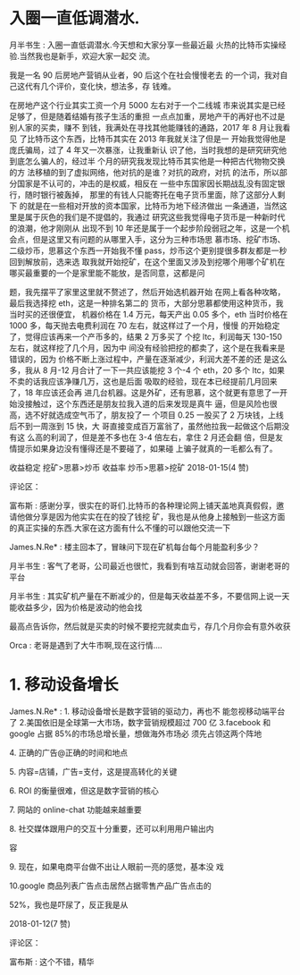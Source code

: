 # 入圈一直低调潜水.

月半书生 : 入圈一直低调潜水.今天想和大家分享一些最近最 火热的比特币实操经验.当然我也是新手，欢迎大家一起交 流。

我是一名 90 后房地产营销从业者，90 后这个在社会慢慢老去 的一个词，我对自己这代有几个评价，变化快，想法多，存 钱难。

在房地产这个行业其实工资一个月 5000 左右对于一个二线城 市来说其实是已经足够了，但是随着结婚有孩子生活的重担 一点点加重，房地产干的再好也不过是别人家的买卖，赚不 到钱，我满处在寻找其他能赚钱的通路，2017 年 8 月让我看见 了比特币这个东西，比特币其实在 2013 年我就关注了但是一 开始我觉得他是庞氏骗局，过了 4 年又一次暴涨，让我重新认 识了他，当时我想的是研究研究他到底怎么骗人的，经过半 个月的研究我发现比特币其实他是一种把古代物物交换的方 法移植的到了虚拟网络，他对抗的是谁？对抗的政府，对抗 的法币，所以部分国家是不认可的，冲击的是权威，相反在 一些中东国家因长期战乱没有固定银行，随时银行被轰掉， 那里的有钱人只能寄托在电子货币里面，除了这部分人剩下 的就是在一些相对开放的资本国家，比特币为地下经济做出 一条通道，当然这里是属于灰色的我们是不提倡的，我通过 研究这些我觉得电子货币是一种新时代的浪潮，他才刚刚从 出现不到 10 年还是属于一个起步阶段弱冠之年，这是一个机 会点，但是这里又有问题的从哪里入手，这分为三种市场思 慕市场、挖矿市场、二级炒币，思慕这个东西一开始我不懂 pass，炒币这个更别提很多群友都是一秒回到解放前，选来选 取我就开始挖矿，在这个里面又涉及到挖哪个用哪个矿机在 哪买最重要的一个是家里能不能放，是否同意，这都是问

题，我先摆平了家里这里就不赘述了，然后开始选机器开始 在网上看各种攻略，最后我选择挖 eth，这是一种排名第二的 货币，大部分思慕都使用这种货币，我当时买的还很便宜， 机器价格在 1.4 万元，每天产出 0.05 多个，eth 当时价格在 1000 多，每天抛去电费利润在 70 左右，就这样过了一个月，慢慢 的开始稳定了，觉得应该再来一个产币多的，结果 2 万多买了 个挖 ltc，利润每天 130-150 左右，就这样挖了几个月，因为中 间没有经验把挖的都卖了，这个是在我看来是错误的，因为 价格不断上涨过程中，产量在逐渐减少，利润大差不差的还 是这么多，我从 8 月-12 月合计了一下一共应该能挖 3 个-4 个 eth，20 多个 ltc，如果不卖的话我应该净赚几万，这也是后面 吸取的经验，现在本已经提前几月回来了，18 年应该还会再 进几台机器。这是外矿，还有思慕，这个就更有意思了一开 始没接触过，这个东西还是朋友拉我入道的后来发现是真牛 逼，但是风险也很高，选不好就选成空气币了，朋友投了一 个项目 0.25 一股买了 2 万块钱，上线后不到一周涨到 15 快，大 哥直接变成百万富翁了，虽然他拉我一起做这个后期没有这 么高的利润了，但是差不多也在 3-4 倍左右，拿住 2 月还会翻 倍，但是友情提示如果身边没有懂得还是不要碰了，如果碰 上骗子就真的一毛都么有了。

收益稳定 挖矿>思慕>炒币 收益率 炒币>思慕>挖矿 2018-01-15(4 赞)

评论区：

富布斯 : 感谢分享，很实在的哥们.比特币的各种理论网上铺天盖地真真假假，邀请他做分享是因为他实实在在的投了钱挖 矿，我也是从他身上接触到一些这方面的真正实操的东西.大家在这方面有什么不懂的可以跟他交流一下

James.N.Re* : 楼主回本了，冒昧问下现在矿机每台每个月能盈利多少？

月半书生 : 客气了老哥，公司最近也很忙，我看到有啥互动就会回答，谢谢老哥的平台

月半书生 : 其实矿机产量在不断减少的，但是每天收益差不多，不要信网上说一天能收益多少，因为价格是波动的他会找

最高点告诉你，然后就是买卖的时候不要挖完就卖血亏，存几个月你会有意外收获

Orca : 老哥是遇到了大牛市啊,现在这行情....

# 1\. 移动设备增长

James.N.Re* : 1\. 移动设备增长是数字营销的驱动力，再也不 能忽视移动端平台了 2.美国依旧是全球第一大市场，数字营销规模超过 700 亿 3.facebook 和 google 占据 85%的市场总增长量，想做海外市场必 须先占领这两个阵地

4\. 正确的广告@正确的时间和地点

5\. 内容=店铺，广告=支付，这是提高转化的关键

6\. ROI 的衡量很难，但这是数字营销的核心

7\. 网站的 online-chat 功能越来越重要

8\. 社交媒体跟用户的交互十分重要，还可以利用用户输出内

容

9\. 现在，如果电商平台做不出让人眼前一亮的感觉，基本没 戏

10.google 商品列表广告点击居然占据零售产品广告点击的

52%，我也是吓尿了，反正我是从

2018-01-12(7 赞)

评论区：

富布斯 : 这个不错，精华